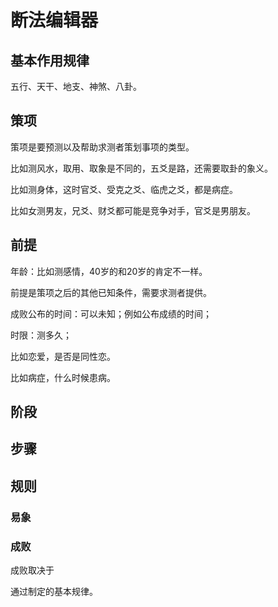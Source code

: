 # 断法编辑器

## 基本作用规律
五行、天干、地支、神煞、八卦。

## 策项
策项是要预测以及帮助求测者策划事项的类型。

比如测风水，取用、取象是不同的，五爻是路，还需要取卦的象义。

比如测身体，这时官爻、受克之爻、临虎之爻，都是病症。

比如女测男友，兄爻、财爻都可能是竞争对手，官爻是男朋友。

## 前提
年龄：比如测感情，40岁的和20岁的肯定不一样。

前提是策项之后的其他已知条件，需要求测者提供。

成败公布的时间：可以未知；例如公布成绩的时间；

时限：测多久；

比如恋爱，是否是同性恋。

比如病症，什么时候患病。

## 阶段

## 步骤

## 规则

### 易象

### 成败
成败取决于

通过制定的基本规律。
